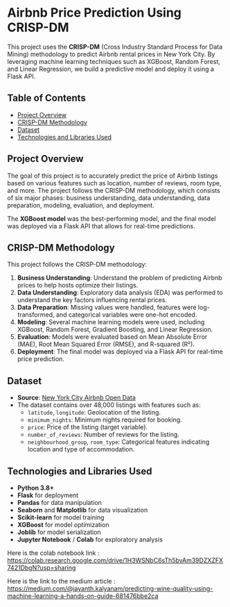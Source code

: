 # Airbnb Price Prediction Using CRISP-DM

This project uses the **CRISP-DM** (Cross Industry Standard Process for Data Mining) methodology to predict Airbnb rental prices in New York City. By leveraging machine learning techniques such as XGBoost, Random Forest, and Linear Regression, we build a predictive model and deploy it using a Flask API.

## Table of Contents
- [Project Overview](#project-overview)
- [CRISP-DM Methodology](#crisp-dm-methodology)
- [Dataset](#dataset)
- [Technologies and Libraries Used](#technologies-and-libraries-used)


## Project Overview

The goal of this project is to accurately predict the price of Airbnb listings based on various features such as location, number of reviews, room type, and more. The project follows the CRISP-DM methodology, which consists of six major phases: business understanding, data understanding, data preparation, modeling, evaluation, and deployment.

The **XGBoost model** was the best-performing model, and the final model was deployed via a Flask API that allows for real-time predictions.

## CRISP-DM Methodology

This project follows the CRISP-DM methodology:

1. **Business Understanding**: Understand the problem of predicting Airbnb prices to help hosts optimize their listings.
2. **Data Understanding**: Exploratory data analysis (EDA) was performed to understand the key factors influencing rental prices.
3. **Data Preparation**: Missing values were handled, features were log-transformed, and categorical variables were one-hot encoded.
4. **Modeling**: Several machine learning models were used, including XGBoost, Random Forest, Gradient Boosting, and Linear Regression.
5. **Evaluation**: Models were evaluated based on Mean Absolute Error (MAE), Root Mean Squared Error (RMSE), and R-squared (R²).
6. **Deployment**: The final model was deployed via a Flask API for real-time price prediction.

## Dataset

- **Source**: [New York City Airbnb Open Data](https://www.kaggle.com/dgomonov/new-york-city-airbnb-open-data)
- The dataset contains over 48,000 listings with features such as:
  - `latitude`, `longitude`: Geolocation of the listing.
  - `minimum_nights`: Minimum nights required for booking.
  - `price`: Price of the listing (target variable).
  - `number_of_reviews`: Number of reviews for the listing.
  - `neighbourhood_group`, `room_type`: Categorical features indicating location and type of accommodation.

## Technologies and Libraries Used

- **Python 3.8+**
- **Flask** for deployment
- **Pandas** for data manipulation
- **Seaborn** and **Matplotlib** for data visualization
- **Scikit-learn** for model training
- **XGBoost** for model optimization
- **Joblib** for model serialization
- **Jupyter Notebook** / **Colab** for exploratory analysis


Here is the colab notebook link : https://colab.research.google.com/drive/1H3WSNbC6sTh5bvAm39DZXZFX7421DbgN?usp=sharing

Here is the link to the medium article : https://medium.com/@jayanth.kalyanam/predicting-wine-quality-using-machine-learning-a-hands-on-guide-681476bbe2ca
